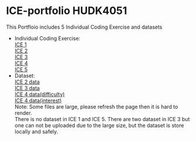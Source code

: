 # ICE-portfolio HUDK4051
This Portfloio includes 5 Individual Coding Exercise and datasets
- Individual Coding Exercise:  
[ICE 1](https://github.com/KWangMark/ICE-portfolio/blob/c040839da68c75d360d1483200544b9304aec7ae/ICE1.ipynb)   
[ICE 2](https://github.com/KWangMark/ICE-portfolio/blob/c040839da68c75d360d1483200544b9304aec7ae/ICE2%20v2.ipynb)    
[ICE 3](https://github.com/KWangMark/ICE-portfolio/blob/c040839da68c75d360d1483200544b9304aec7ae/ICE%203%20.ipynb)  
[ICE 4](https://github.com/KWangMark/ICE-portfolio/blob/c040839da68c75d360d1483200544b9304aec7ae/ICE%204.ipynb)   
[ICE 5](https://github.com/KWangMark/ICE-portfolio/blob/c040839da68c75d360d1483200544b9304aec7ae/ICE5.ipynb)   
- Dataset:   
[ICE 2 data](https://github.com/KWangMark/ICE-portfolio/blob/877d42febbd5de4af108a7787685c5a7bb0c2bce/ICE2_data_eval.csv)  
[ICE 3 data](https://github.com/KWangMark/ICE-portfolio/blob/877d42febbd5de4af108a7787685c5a7bb0c2bce/ICE%203%20data%20ct.csv)  
[ICE 4 data(difficulty)](https://github.com/KWangMark/ICE-portfolio/blob/877d42febbd5de4af108a7787685c5a7bb0c2bce/ICE%204%20difficulty.csv)  
[ICE 4 data(interest)](https://github.com/KWangMark/ICE-portfolio/blob/877d42febbd5de4af108a7787685c5a7bb0c2bce/ICE%204%20interest.csv)  
Note: Some files are large, please refresh the page then it is hard to render.  
There is no dataset in ICE 1 and ICE 5. There are two dataset in ICE 3 but one can not be uploaded due to the large size, but the dataset is store locally and safely.
